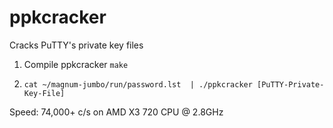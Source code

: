 ppkcracker
==========

Cracks PuTTY's private key files

1. Compile ppkcracker ```make```

2. ```cat ~/magnum-jumbo/run/password.lst  | ./ppkcracker [PuTTY-Private-Key-File]```

Speed: 74,000+ c/s on AMD X3 720 CPU @ 2.8GHz
